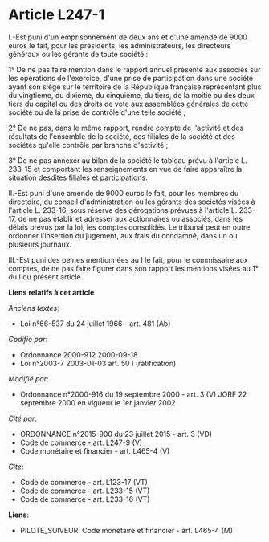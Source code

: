 # Article L247-1

I.-Est puni d'un emprisonnement de deux ans et d'une amende de 9000 euros le fait, pour les présidents, les administrateurs,
les directeurs généraux ou les gérants de toute société : 

1° De ne pas faire mention dans le rapport annuel présenté aux associés sur les opérations de l'exercice, d'une prise de
participation dans une société ayant son siège sur le territoire de la République française représentant plus du vingtième,
du dixième, du cinquième, du tiers, de la moitié ou des deux tiers du capital ou des droits de vote aux assemblées générales
de cette société ou de la prise de contrôle d'une telle société ; 

2° De ne pas, dans le même rapport, rendre compte de l'activité et des résultats de l'ensemble de la société, des filiales de
la société et des sociétés qu'elle contrôle par branche d'activité ; 

3° De ne pas annexer au bilan de la société le tableau prévu à l'article L. 233-15 et comportant les renseignements en vue de
faire apparaître la situation desdites filiales et participations. 

II.-Est puni d'une amende de 9000 euros le fait, pour les membres du directoire, du conseil d'administration ou les gérants
des sociétés visées à l'article L. 233-16, sous réserve des dérogations prévues à l'article L. 233-17, de ne pas établir et
adresser aux actionnaires ou associés, dans les délais prévus par la loi, les comptes consolidés. Le tribunal peut en outre
ordonner l'insertion du jugement, aux frais du condamné, dans un ou plusieurs journaux. 

III.-Est puni des peines mentionnées au I le fait, pour le commissaire aux comptes, de ne pas faire figurer dans son rapport
les mentions visées au 1° du I du présent article.

**Liens relatifs à cet article**

_Anciens textes_:

  - Loi n°66-537 du 24 juillet 1966 - art. 481 (Ab)

_Codifié par_:

  - Ordonnance 2000-912 2000-09-18
  - Loi n°2003-7 2003-01-03 art. 50 I (ratification)

_Modifié par_:

  - Ordonnance n°2000-916 du 19 septembre 2000 - art. 3 (V) JORF 22 septembre 2000 en vigueur le 1er janvier 2002

_Cité par_:

  - ORDONNANCE n°2015-900 du 23 juillet 2015 - art. 3 (VD)
  - Code de commerce - art. L247-9 (V)
  - Code monétaire et financier - art. L465-4 (V)

_Cite_:

  - Code de commerce - art. L123-17 (VT)
  - Code de commerce - art. L233-15 (VT)
  - Code de commerce - art. L233-16 (VT)

**Liens**:

  - PILOTE_SUIVEUR: Code monétaire et financier - art. L465-4 (M)
